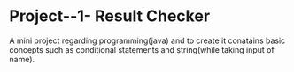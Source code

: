 # Project--1- Result Checker

A mini project regarding programming(java) and to create it conatains basic concepts such as conditional statements and string(while taking input of name).
